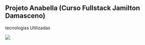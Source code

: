 ## Projeto Anabella (Curso Fullstack Jamilton Damasceno)

tecnologias Utilizadas

<img src="https://skillicons.dev/icons?i=html,css" />

<img srch="./imagens/Projeto-Anabela.png">
